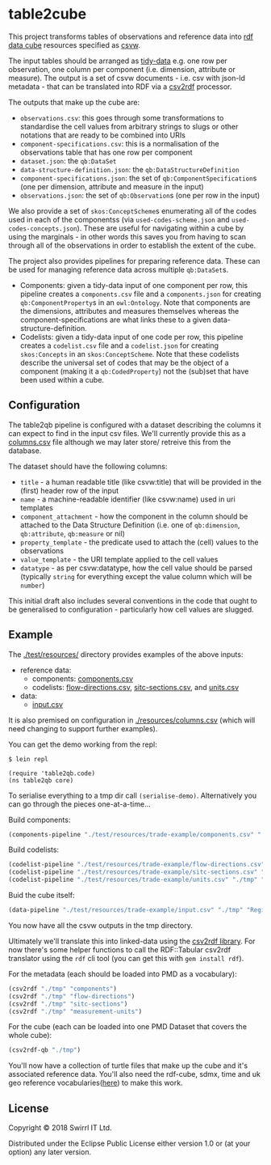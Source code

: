 # table2cube

This project transforms tables of observations and reference data into [rdf data cube](https://www.w3.org/TR/vocab-data-cube/) resources specified as [csvw](https://github.com/w3c/csvw).

The input tables should be arranged as [tidy-data](http://vita.had.co.nz/papers/tidy-data.pdf) e.g. one row per observation, one column per component (i.e. dimension, attribute or measure). The output is a set of csvw documents - i.e. csv with json-ld metadata - that can be translated into RDF via a [csv2rdf](http://www.w3.org/TR/csv2rdf/) processor.

The outputs that make up the cube are:

- `observations.csv`: this goes through some transformations to standardise the cell values from arbitrary strings to slugs or other notations that are ready to be combined into URIs
- `component-specifications.csv`: this is a normalisation of the observations table that has one row per component
- `dataset.json`: the `qb:DataSet`
- `data-structure-definition.json`: the `qb:DataStructureDefinition`
- `component-specifications.json`: the set of `qb:ComponentSpecification`s (one per dimension, attribute and measure in the input)
- `observations.json`: the set of `qb:Observation`s (one per row in the input)

We also provide a set of `skos:ConceptScheme`s enumerating all of the codes used in each of the componentss (via `used-codes-scheme.json` and `used-codes-concepts.json`). These are useful for navigating within a cube by using the marginals - in other words this saves you from having to scan through all of the observations in order to establish the extent of the cube.

The project also provides pipelines for preparing reference data. These can be used for managing reference data across multiple `qb:DataSet`s.

- Components: given a tidy-data input of one component per row, this pipeline creates a `components.csv` file and a `components.json` for creating `qb:ComponentProperty`s in an `owl:Ontology`. Note that components are the dimensions, attributes and measures themselves whereas the component-specifications are what links these to a given data-structure-definition.
- Codelists: given a tidy-data input of one code per row, this pipeline creates a `codelist.csv` file and a `codelist.json` for creating `skos:Concepts` in an `skos:ConceptScheme`. Note that these codelists describe the universal set of codes that may be the object of a component (making it a `qb:CodedProperty`) not the (sub)set that have been used within a cube.

## Configuration

The table2qb pipeline is configured with a dataset describing the columns it can expect to find in the input csv files. We'll currently provide this as a [columns.csv](./resources/columns.csv) file although we may later store/ retreive this from the database.

The dataset should have the following columns:

- `title` - a human readable title (like csvw:title) that will be provided in the (first) header row of the input
- `name` - a machine-readable identifier (like csvw:name) used in uri templates
- `component_attachment` - how the component in the column should be attached to the Data Structure Definition (i.e. one of `qb:dimension`, `qb:attribute`, `qb:measure` or nil)
- `property_template` - the predicate used to attach the (cell) values to the observations
- `value_template` - the URI template applied to the cell values
- `datatype` - as per csvw:datatype, how the cell value should be parsed (typically `string` for everything except the value column which will be `number`)

This initial draft also includes several conventions in the code that ought to be generalised to configuration - particularly how cell values are slugged.


## Example

The [./test/resources/](./test/resources) directory provides examples of the above inputs:

- reference data:
  - components: [components.csv](./test/resources/trade-example/components.csv)
  - codelists: [flow-directions.csv](./test/resources/trade-example/flow-directions.csv),  [sitc-sections.csv](./test/resources/trade-example/sitc-sections.csv), and [units.csv](./test/resources/trade-example/units.csv)
- data:
  - [input.csv](./test/resources/trade-example/input.csv)

It is also premised on configuration in [./resources/columns.csv](./resources/columns.csv) (which will need changing to support further examples).


You can get the demo working from the repl:

```
$ lein repl

(require 'table2qb.code)
(ns table2qb core)
```

To serialise everything to a tmp dir call `(serialise-demo)`. Alternatively you can go through the pieces one-at-a-time...

Build components:

```clojure
(components-pipeline "./test/resources/trade-example/components.csv" "./tmp")
```

Build codelists:

```clojure
(codelist-pipeline "./test/resources/trade-example/flow-directions.csv" "./tmp" "Flow Directions" "flow-directions")
(codelist-pipeline "./test/resources/trade-example/sitc-sections.csv" "./tmp" "SITC Sections" "sitc-sections")
(codelist-pipeline "./test/resources/trade-example/units.csv" "./tmp" "Measurement Units" "measurement-units")
```

Buid the cube itself:

```clojure
(data-pipeline "./test/resources/trade-example/input.csv" "./tmp" "Regional Trade" "regional-trade")
```

You now have all the csvw outputs in the tmp directory.

Ultimately we'll translate this into linked-data using the [csv2rdf library](https://github.com/Swirrl/csv2rdf). For now there's some helper functions to call the RDF::Tabular csv2rdf translator using the `rdf` cli tool (you can get this with `gem install rdf`).

For the metadata (each should be loaded into PMD as a vocabulary):

```clojure
(csv2rdf "./tmp" "components")
(csv2rdf "./tmp" "flow-directions")
(csv2rdf "./tmp" "sitc-sections")
(csv2rdf "./tmp" "measurement-units")
```

For the cube (each can be loaded into one PMD Dataset that covers the whole cube):

```clojure
(csv2rdf-qb "./tmp")
```

You'll now have a collection of turtle files that make up the cube and it's associated reference data. You'll also need the rdf-cube, sdmx, time and uk geo reference vocabularies([here](../examples/ons-trade/metadata/)) to make this work.

## License

Copyright © 2018 Swirrl IT Ltd.

Distributed under the Eclipse Public License either version 1.0 or (at your option) any later version.
